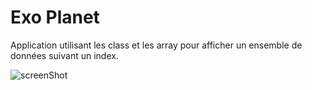 # Exo Planet

Application utilisant les class et les array pour afficher un ensemble de données suivant un index. 

![screenShot](http://url/to/img.png)
